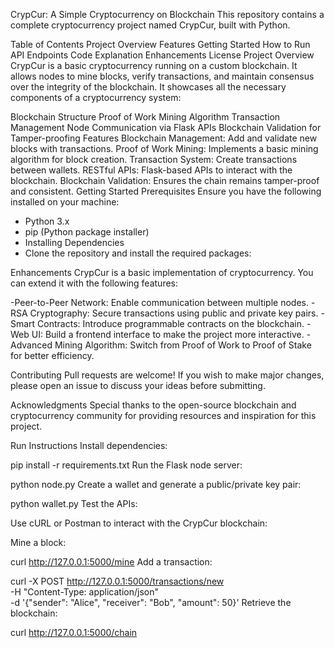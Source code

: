 

CrypCur: A Simple Cryptocurrency on Blockchain
This repository contains a complete cryptocurrency project named CrypCur, built with Python. 

Table of Contents
Project Overview
Features
Getting Started
How to Run
API Endpoints
Code Explanation
Enhancements
License
Project Overview
CrypCur is a basic cryptocurrency running on a custom blockchain. It allows nodes to mine blocks, verify transactions, and maintain consensus over the integrity of the blockchain. It showcases all the necessary components of a cryptocurrency system:

Blockchain Structure
Proof of Work Mining Algorithm
Transaction Management
Node Communication via Flask APIs
Blockchain Validation for Tamper-proofing
Features
Blockchain Management: Add and validate new blocks with transactions.
Proof of Work Mining: Implements a basic mining algorithm for block creation.
Transaction System: Create transactions between wallets.
RESTful APIs: Flask-based APIs to interact with the blockchain.
Blockchain Validation: Ensures the chain remains tamper-proof and consistent.
Getting Started
Prerequisites
Ensure you have the following installed on your machine:

- Python 3.x
- pip (Python package installer)
- Installing Dependencies
- Clone the repository and install the required packages:



Enhancements
CrypCur is a basic implementation of cryptocurrency. You can extend it with the following features:

-Peer-to-Peer Network: Enable communication between multiple nodes.
-RSA Cryptography: Secure transactions using public and private key pairs.
-Smart Contracts: Introduce programmable contracts on the blockchain.
-Web UI: Build a frontend interface to make the project more interactive.
-Advanced Mining Algorithm: Switch from Proof of Work to Proof of Stake for better efficiency.


Contributing
Pull requests are welcome! If you wish to make major changes, please open an issue to discuss your ideas before submitting.

Acknowledgments
Special thanks to the open-source blockchain and cryptocurrency community for providing resources and inspiration for this project.

Run Instructions
Install dependencies:


pip install -r requirements.txt
Run the Flask node server:

python node.py
Create a wallet and generate a public/private key pair:


python wallet.py
Test the APIs:

Use cURL or Postman to interact with the CrypCur blockchain:

Mine a block:


curl http://127.0.0.1:5000/mine
Add a transaction:


curl -X POST http://127.0.0.1:5000/transactions/new \
-H "Content-Type: application/json" \
-d '{"sender": "Alice", "receiver": "Bob", "amount": 50}'
Retrieve the blockchain:


curl http://127.0.0.1:5000/chain
